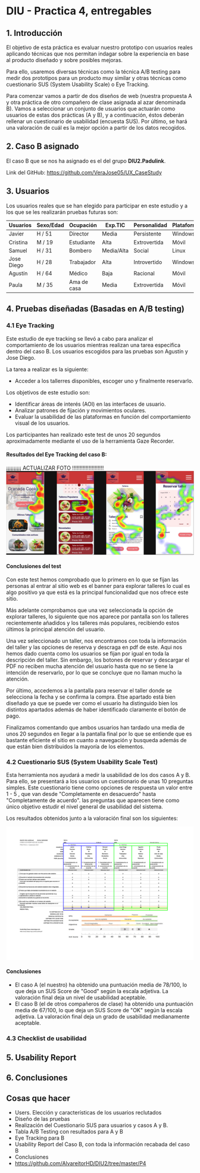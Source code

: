 # DIU - Practica 4, entregables

## 1. Introducción

El objetivo de esta práctica  es evaluar nuestro prototipo con usuarios reales aplicando técnicas que nos permitan indagar sobre la experiencia en base al producto diseñado y sobre posibles mejoras.

Para ello, usaremos diversas técnicas como la técnica A/B testing para medir dos prototipos para un producto muy similar y otras técnicas como cuestionario SUS (System Usability Scale) o Eye Tracking.

Para comenzar vamos a partir de dos diseños de web (nuestra propuesta  A y otra práctica de otro compañero de clase asignada al azar denominada B). Vamos a seleccionar un conjunto de usuarios que actuarán como usuarios de estas dos prácticas (A y B), y a continuación, éstos deberán rellenar un cuestionario de usabilidad (encuesta SUS). Por último, se hará una valoración de cuál es la mejor opción a partir de los datos recogidos.

## 2. Caso B asignado
El caso B que se nos ha asignado es el del grupo **DIU2.Padulink**. 

Link del GitHub: https://github.com/VeraJose05/UX_CaseStudy

## 3. Usuarios

Los usuarios reales que se han elegido para participar en este estudio y a los que se les realizarán pruebas futuras son:

| Usuarios    | Sexo/Edad     | Ocupación   |  Exp.TIC    | Personalidad | Plataforma | TestA/B
| ------------- | -------- | ----------- | ----------- | -----------  | ---------- | ----
| Javier          | H / 51   |  Director    | Media       | Persistente | Windows      | A 
| Cristina         | M / 19   | Estudiante    | Alta        | Extrovertida | Móvil    | A 
| Samuel         | H / 31   | Bombero    | Media/Alta        | Social | Linux    | A 
| Jose Diego          | H / 28   | Trabajador  | Alta        | Introvertido       |Windows       | B 
| Agustín         | H / 64   | Médico     | Baja       | Racional     |Móvil       | B 
| Paula         | M / 35   | Ama de casa     | Media       | Extrovertida     |Móvil       | B 

## 4. Pruebas diseñadas (Basadas en A/B testing)

### 4.1 Eye Tracking

Este estudio de eye tracking se llevó a cabo para analizar el comportamiento de los usuarios mientras realizan una tarea especifica dentro del caso B. Los usuarios escogidos para las pruebas son Agustín y Jose Diego.

La tarea a realizar es la siguiente:
* Acceder a los tallerres disponibles, escoger uno y  finalmente reservarlo.

Los objetivos de este estudio son:

* Identificar áreas de interés (AOI) en las interfaces de usuario.
* Analizar patrones de fijación y movimientos oculares.
* Evaluar la usabilidad de las plataformas en función del comportamiento visual de los usuarios.

Los participantes han realizado este test de unos 20 segundos aproximadamente mediante el uso de la herramienta Gaze Recorder.

#### Resultados del Eye Tracking del caso B:

¡¡¡¡¡¡¡¡¡¡     ACTUALIZAR FOTO     !!!!!!!!!!!!!!!!!!!!!
![EyeTracking](EyeTracking/EyeTracking.png)

#### Conclusiones del test

Con este test hemos comprobado que lo primero en lo que se fijan las personas al entrar al sitio web es el banner para explorar talleres lo cual es algo positivo ya que está es la principal funcionalidad que nos ofrece este sitio.

Más adelante comprobamos que una vez seleccionada la opción de explorar talleres, lo siguiente que nos aparece por pantalla son los talleres recientemente añadidos y los talleres más populares, recibiendo estos últimos la principal atención del usuario.

Una vez seleccionado un taller, nos encontramos con toda la información del taller y las opciones de reserva y descraga en pdf de este. Aqui nos hemos dado cuenta como los usuarios se fijan por igual en toda la descripción del taller. Sin embargo, los botones de reservar y descargar el PDF no reciben mucha atención del usuario hasta que no se tiene la intención de reservarlo, por lo que se concluye que no llaman mucho la atención.

Por último, accedemos a la pantalla para reservar el taller donde se selecciona la fecha y se confirma la compra. Etse apartado está bien diseñado ya que se puede ver como el usuario ha distinguido bien los distintos apartados además de haber identificado claramente el botón de pago.

Finalizamos comentando que ambos usuarios han tardado una media de unos 20 segundos en llegar a la pantalla final por lo que se entiende que es bastante eficiente el sitio en cuanto a navegación y busqueda además de que están bien distribuidos la mayoría de los elementos.


### 4.2 Cuestionario SUS (System Usability Scale Test)

Esta herramienta nos ayudará a medir la usabilidad de los dos casos A y B. Para ello, se presentará a los usuarios un cuestionario de unas 10 preguntas simples. Este cuestionario tiene como opciones de respuesta un valor entre 1 - 5 , que van desde "Completamente en desacuerdo" hasta "Completamente de acuerdo". las preguntas que aparecen tiene como único objetivo estudir el nivel general de usabilidad del sistema.

Los resultados obtenidos junto a la valoración final son los siguientes:

![Cuestionario SUS](Cuestionario_SUS.png)

#### Conclusiones

* El caso A (el nuestro) ha obtenido una puntuación media de 78/100, lo que deja un SUS Score de "Good" según la escala adjetiva. La valoración final deja un nivel de usabilidad aceptable.
* El caso B (el de otros compañeros de clase) ha obtenido una puntuación media de 67/100, lo que deja un SUS Score de "OK" según la escala adjetiva. La valoración final deja un grado de usabilidad medianamente aceptable.

### 4.3 Checklist de usabilidad

## 5. Usability Report

## 6. Conclusiones


## Cosas que hacer
- Users. Elección y características de los usuarios reclutados
- Diseño de las pruebas
- Realización del Cuestionario SUS para usuarios y casos A y B.
- Tabla A/B Testing con resultados para A y B
- Eye Tracking para B
- Usability Report del Caso B, con toda la información recabada del caso B
- Conclusiones
- https://github.com/AlvareitorHD/DIU2/tree/master/P4

